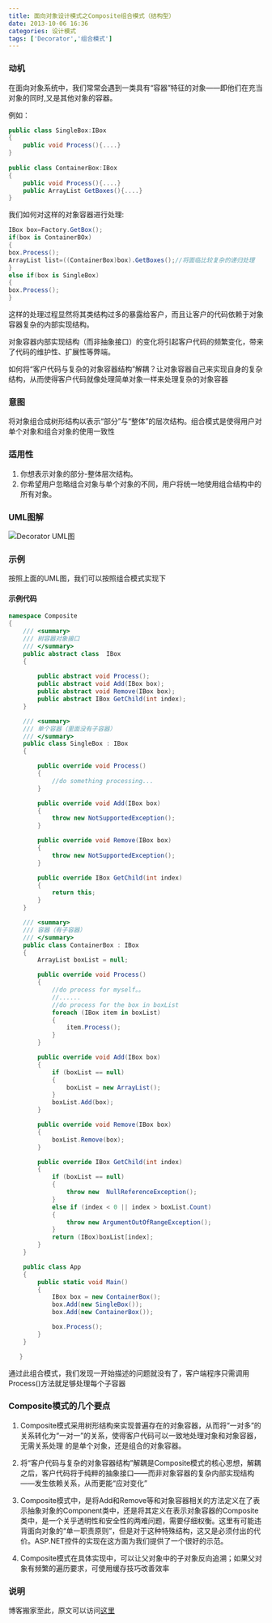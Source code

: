 ```yaml
---
title: 面向对象设计模式之Composite组合模式（结构型）
date: 2013-10-06 16:36
categories: 设计模式
tags: ['Decorator','组合模式']
---
```


### 动机

在面向对象系统中，我们常常会遇到一类具有“容器”特征的对象——即他们在充当对象的同时,又是其他对象的容器。

例如：

``` C#
public class SingleBox:IBox      
{                                
    public void Process(){....}       
}                                                
                                  
public class ContainerBox:IBox
{
    public void Process(){....}
    public ArrayList GetBoxes(){....}                            
}
```
<!--more-->

我们如何对这样的对象容器进行处理:

``` C#
IBox box=Factory.GetBox();
if(box is ContainerBOx)
{
box.Process();
ArrayList list=((ContainerBox)box).GetBoxes();//将面临比较复杂的递归处理
}
else if(box is SingleBox)
{
box.Process();
}
```
这样的处理过程显然将其类结构过多的暴露给客户，而且让客户的代码依赖于对象容器复杂的内部实现结构。

对象容器内部实现结构（而非抽象接口）的变化将引起客户代码的频繁变化，带来了代码的维护性、扩展性等弊端。

如何将“客户代码与复杂的对象容器结构”解耦？让对象容器自己来实现自身的复杂结构，从而使得客户代码就像处理简单对象一样来处理复杂的对象容器

### 意图

将对象组合成树形结构以表示“部分”与“整体”的层次结构。组合模式是使得用户对单个对象和组合对象的使用一致性


### 适用性

1. 你想表示对象的部分-整体层次结构。
2. 你希望用户忽略组合对象与单个对象的不同，用户将统一地使用组合结构中的所有对象。


### UML图解

![Decorator UML图](http://oaefo3hoy.bkt.clouddn.com/16-8-2/19235324.jpg)

### 示例

按照上面的UML图，我们可以按照组合模式实现下

#### 示例代码

```C#
namespace Composite
{
    /// <summary>
    /// 树容器对象接口
    /// </summary>
    public abstract class  IBox
    {
      
        public abstract void Process();
        public abstract void Add(IBox box);
        public abstract void Remove(IBox box);
        public abstract IBox GetChild(int index);
    }

    /// <summary>
    /// 单个容器（里面没有子容器）
    /// </summary>
    public class SingleBox : IBox
    {

        public override void Process()
        {
            //do something processing...
        }

        public override void Add(IBox box)
        {
            throw new NotSupportedException();
        }

        public override void Remove(IBox box)
        {
            throw new NotSupportedException();
        }

        public override IBox GetChild(int index)
        {
            return this;
        }
    }

    /// <summary>
    /// 容器（有子容器）
    /// </summary>
    public class ContainerBox : IBox
    {
        ArrayList boxList = null;

        public override void Process()
        {
            //do process for myself。。
            //......
            //do process for the box in boxList
            foreach (IBox item in boxList)
            {
                item.Process();
            }
        }

        public override void Add(IBox box)
        {
            if (boxList == null)
            {
                boxList = new ArrayList();
            }
            boxList.Add(box);
        }

        public override void Remove(IBox box)
        {
            boxList.Remove(box);
        }

        public override IBox GetChild(int index)
        {
            if (boxList == null)
            {
                throw new  NullReferenceException();
            }
            else if (index < 0 || index > boxList.Count)
            {
                throw new ArgumentOutOfRangeException();
            }
            return (IBox)boxList[index];
        }
    }

    public class App
    {
        public static void Main()
        {
            IBox box = new ContainerBox();
            box.Add(new SingleBox());
            box.Add(new ContainerBox());

            box.Process();
        }
    }

   }
```

通过此组合模式，我们发现一开始描述的问题就没有了，客户端程序只需调用Process()方法就足够处理每个子容器

### Composite模式的几个要点 

1. Composite模式采用树形结构来实现普遍存在的对象容器，从而将“一对多”的关系转化为“一对一”的关系，使得客户代码可以一致地处理对象和对象容器，无需关系处理      的是单个对象，还是组合的对象容器。    

2. 将“客户代码与复杂的对象容器结构”解耦是Composite模式的核心思想，解耦之后，客户代码将于纯粹的抽象接口——而非对象容器的复杂内部实现结构——发生依赖关系，从而更能“应对变化”   

3. Composite模式中，是将Add和Remove等和对象容器相关的方法定义在了表示抽象对象的Component类中，还是将其定义在表示对象容器的Composite类中，是一个关乎透明性和安全性的两难问题，需要仔细权衡。这里有可能违背面向对象的“单一职责原则”，但是对于这种特殊结构，这又是必须付出的代价。ASP.NET控件的实现在这方面为我们提供了一个很好的示范。 

4. Composite模式在具体实现中，可以让父对象中的子对象反向追溯；如果父对象有频繁的遍历要求，可使用缓存技巧改善效率


### 说明

博客搬家至此，原文可以访问[这里](http://www.cnblogs.com/yja9010/archive/2012/02/24/3178771.html)
